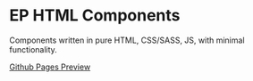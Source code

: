 # EP HTML Components

Components written in pure HTML, CSS/SASS, JS, with minimal functionality.

[Github Pages Preview](https://orindholt.github.io/EP-HTML-Components/)
